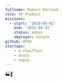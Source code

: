 ```yaml
---
fullname: Romain Perroud
role: VP Product
missions:
  - start: '2019-05-01'
    end: '2022-04-31'
    status: admin
    employer: minarm
github: HP94
startups:
    - e-chauffeur
    - anais
    - sepia
---
```


🏭🔢
